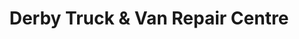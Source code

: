 ---
title: "Derby Truck & Van Repair Centre"
url: /derby/derby-truck-und-van-repair-centre/
shop: Autowerkstatt
---